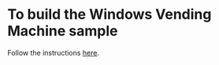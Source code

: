 # To build the Windows Vending Machine sample
 
Follow the instructions [here](https://github.com/Azure/azure-iot-sdks/blob/master/c/doc/devbox_setup.md).